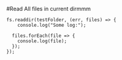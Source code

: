 #Read All files in current dirmmm
```
fs.readdir(testFolder, (err, files) => {
    console.log("Some log:");
    
  files.forEach(file => {
    console.log(file);
  });
});
```